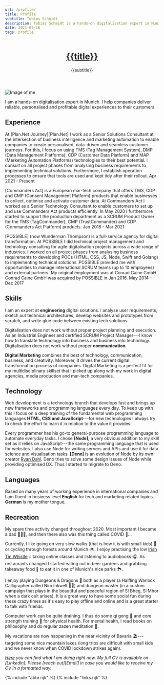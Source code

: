```yaml
---
url: /profile/
title: Profile
subtitle: Tobias Schmidt
description: Tobias Schmidt is a hands-on digitalisation expert in Munich. He helps companies deliver reliable, personalised and profitable digital experiences to their customers.
date: 2021-09-16
tags: profile
---
```


<header>

# [{{title}}](/)

{{subtitle}}

</header>

<section>

![Image of me](/assets/img/tobias-schmidt.jpeg)

I am a hands-on digitalisation expert in Munich. I help companies deliver reliable, personalised and profitable digital experiences to their customers.

</section>

<section>

## Experience

At [Plan.Net Journey][Plan.Net] I work as a Senior Solutions Consultant at the intersection of business intelligence and marketing automation to enable companies to create personalised, data-driven and seamless customer journeys. For this, I focus on using TMS (Tag Management System), DMP (Data Management Platforms), CDP (Customer Data Platform) and MAP (Marketing Automation Platforms) technologies to their best potential. I consult on all project phases from analysing business requirements to implementing technical solutions. Furthermore, I establish operation processes to ensure that tools are used and kept tidy after their rollout. Apr 2021 - Present

[Commanders Act] is a European mar-tech company that offers TMS, CDP and CMP (Consent Management Platform) products that enable businesses to collect, optimise and activate customer data. At Commanders Act I worked as a Senior Technology Consultant to enable customers to set up and use Commanders Act products efficiently. In May 2020 I furthermore started to support the production department as a SCRUM Product Owner for the TMS (TagCommander), CMP (TrustCommander) and CDP (Commanders Act Platform) products. Jan 2018 - Mar 2021

[POSSIBLE] (now Wunderman Thompson) is a full-service agency for digital transformation. At POSSIBLE I did technical project management and technology consulting for agile digitalisation projects across a wide range of industries. I worked on all project phases from analysing business requirements to developing POCs (HTML, CSS, JS, Node, Swift and Golang) to implementing technical solutions. POSSIBLE provided me with opportunities to manage international SCRUM teams (up to 10 employees) and external partners. My original employment was at Conrad Caine GmbH. Conrad Caine GmbH was acquired by POSSIBLE in Jan 2016. May 2014 - Dec 2017

</section><section>

## Skills

I am an expert at **engineering** digital solutions. I analyse user requirements, sketch out technical architectures, develop websites and prototypes from scratch, and write glue code between existing tech solutions.

Digitalisation does not work without proper project planning and execution. As an Industrial Engineer and certified SCRUM Project Manager---I know how to translate technology into business and business into technology. Digitalisation does not work without proper **communication**.

**Digital Marketing** combines the best of technology, communication, business, and creativity. Moreover, it drives the current digital transformation process of companies. Digital Marketing is a perfect fit for my multidisciplinary skillset that I picked up along with my work in digital agencies, media production and mar-tech companies.

</section><section>

## Technology

Web development is a technology branch that develops fast and brings up new frameworks and programming languages every day. To keep up with this I focus on a deep training of the fundamental web programming languages **HTML, CSS and JavaScript**---for new technologies I always try to check the effort to learn it in relation to the value it provides.

Every programmer has his go-to general-purpose programming language to automate everyday tasks. I chose **[Node]**, a very obvious addition to my skill set as it relies on JavaScript---the same programming language that is used for websites. I also use Node for writing servers and APIs and use it for data science and visualisation tasks. **[Deno]** is an evolution of Node by its own creator [Ryan Dahl](https://en.wikipedia.org/wiki/Ryan_Dahl). Deno tries to solve some design issues of Node while providing optimised DX. Thus I started to migrate to Deno.

</section><section>

## Languages

Based on many years of working experience in international companies and I am fluent in business level **English** for tech and marketing related topics. **German** is my mother tongue.

</section><section>

## Recreation

My spare time activity changed throughout 2020. Most important I became a dad 👨‍👩‍👧, and then there also was this thing called COVID 🦠...

Currently, I like going on very slow walks (that is how it is with small kids) 🌲 or cycling through forests around Munich 🚲. I enjoy practising the low [Irish Tin Whistle](/tunes/) 🎶 taking online classes and listening to audiobooks 🎧. As restaurants changed I started eating out in beer gardens and grabbing takeaway food 🥙 to eat it in one of Munich's nice parks 🏞.

I enjoy playing Dungeons & Dragons 🐉 both as a player (a Halfling Warlock Calligrapher called Nim Inkwell 🧙🏻) and dungeon master (in a custom campaign that plays in the beautiful and peaceful region of Sí Bheg, Sí Mhor when a dark cult arises). It is a great way to have some social fun during these crazy times as it's easy to play offline and online and is a great starter to talk with friends.

Computer work can be quite draining. I thus do some qi gong 🥋 and core strength training 💪 for physical health. For mental health, I read books on philosophy and do regular zazen meditation 🧘.

My vacations are now happening in the near vicinity of Bavaria 🏖---targeting some nice mountain lakes (long trips are difficult with small kids and we never know when COVID lockdown strikes again).

</section>

<footer>

_[Here](/now/) you can find what I am doing right now. My full CV is available on [LinkedIn]. Please [reach out][Email] in case you would like to receive my CV in a formatted way._

</footer>

{% include "abbr.njk" %}
{% include "links.njk" %}
